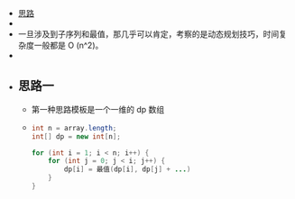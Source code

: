 - [思路](https://leetcode.cn/problems/longest-palindromic-subsequence/solution/zi-xu-lie-wen-ti-tong-yong-si-lu-zui-chang-hui-wen/)
-
- 一旦涉及到子序列和最值，那几乎可以肯定，考察的是动态规划技巧，时间复杂度一般都是 O (n^2)。
-
- ## 思路一
	- 第一种思路模板是一个一维的 dp 数组
	- ```java
	  int n = array.length;
	  int[] dp = new int[n];
	  
	  for (int i = 1; i < n; i++) {
	      for (int j = 0; j < i; j++) {
	          dp[i] = 最值(dp[i], dp[j] + ...)
	      }
	  }
	  ```